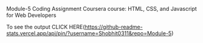 Module-5 Coding Assignment
Coursera course: HTML, CSS, and Javascript for Web Developers

To see the output CLICK HERE(https://github-readme-stats.vercel.app/api/pin/?username=Shobhit0311&repo=Module-5)
